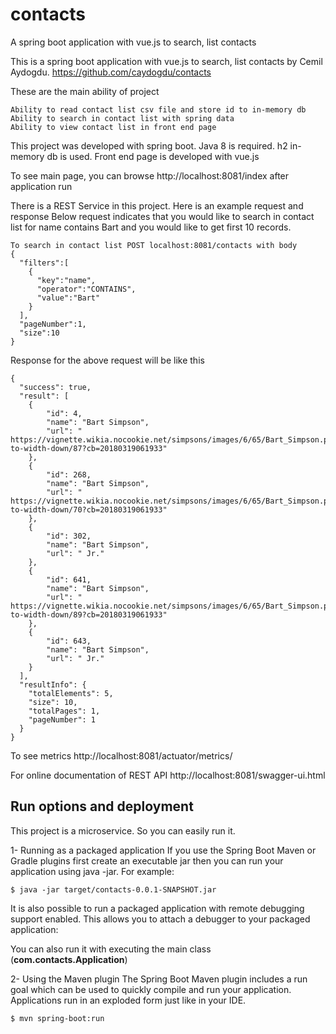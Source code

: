 # contacts
A spring boot application with vue.js to search, list contacts

This is a spring boot application with vue.js to search, list contacts by Cemil Aydogdu. https://github.com/caydogdu/contacts

These are the main ability of project

    Ability to read contact list csv file and store id to in-memory db
    Ability to search in contact list with spring data
    Ability to view contact list in front end page
    
This project was developed with spring boot. Java 8 is required. h2 in-memory db is used. Front end page is developed with vue.js

To see main page, you can browse http://localhost:8081/index after application run

There is a REST Service in this project. Here is an example request and response
Below request indicates that you would like to search in contact list for name contains Bart and you would like to get first 10 records.

    To search in contact list POST localhost:8081/contacts with body 
    {
      "filters":[
        {
          "key":"name",
          "operator":"CONTAINS",
          "value":"Bart"
        }
      ],
      "pageNumber":1,
      "size":10
    }
    
Response for the above request will be like this
    
    {
      "success": true,
      "result": [
        {
            "id": 4,
            "name": "Bart Simpson",
            "url": " https://vignette.wikia.nocookie.net/simpsons/images/6/65/Bart_Simpson.png/revision/latest/scale-to-width-down/87?cb=20180319061933"
        },
        {
            "id": 268,
            "name": "Bart Simpson",
            "url": " https://vignette.wikia.nocookie.net/simpsons/images/6/65/Bart_Simpson.png/revision/latest/scale-to-width-down/70?cb=20180319061933"
        },
        {
            "id": 302,
            "name": "Bart Simpson",
            "url": " Jr."
        },
        {
            "id": 641,
            "name": "Bart Simpson",
            "url": " https://vignette.wikia.nocookie.net/simpsons/images/6/65/Bart_Simpson.png/revision/latest/scale-to-width-down/89?cb=20180319061933"
        },
        {
            "id": 643,
            "name": "Bart Simpson",
            "url": " Jr."
        }
      ],
      "resultInfo": {
        "totalElements": 5,
        "size": 10,
        "totalPages": 1,
        "pageNumber": 1
      }
    }

To see metrics http://localhost:8081/actuator/metrics/

For online documentation of REST API http://localhost:8081/swagger-ui.html

## Run options and deployment

This project is a microservice. So you can easily run it.

1- Running as a packaged application If you use the Spring Boot Maven or Gradle plugins first create an executable jar then you can run your application using java -jar. For example: 

    $ java -jar target/contacts-0.0.1-SNAPSHOT.jar 
    
It is also possible to run a packaged application with remote debugging support enabled. This allows you to attach a debugger to your packaged application:

You can also run it with executing the main class (**com.contacts.Application**)

2- Using the Maven plugin The Spring Boot Maven plugin includes a run goal which can be used to quickly compile and run your application. Applications run in an exploded form just like in your IDE.

    $ mvn spring-boot:run
